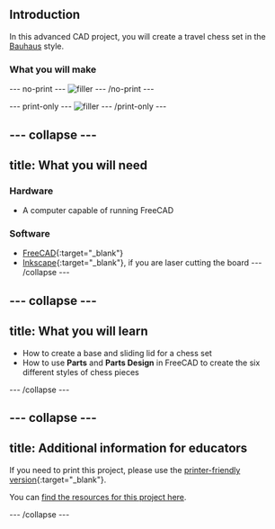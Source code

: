 ## Introduction

In this advanced CAD project, you will create a travel chess set in the [Bauhaus](https://en.wikipedia.org/wiki/Bauhaus) style.

### What you will make

--- no-print ---
![filler](https://cdn.thingiverse.com/renders/e9/dc/e5/d4/37/PIECES_preview_featured.jpg)
--- /no-print ---

--- print-only ---
![filler](https://cdn.thingiverse.com/renders/e9/dc/e5/d4/37/PIECES_preview_featured.jpg)
--- /print-only ---

--- collapse ---
---
title: What you will need
---
### Hardware

+ A computer capable of running FreeCAD

### Software

+ [FreeCAD](https://www.freecadweb.org/){:target="_blank"}
+ [Inkscape](https://inkscape.org/){:target="_blank"}, if you are laser cutting the board
--- /collapse ---

--- collapse ---
---
title: What you will learn
---

+ How to create a base and sliding lid for a chess set
+ How to use **Parts** and **Parts Design** in FreeCAD to create the six different styles of chess pieces

--- /collapse ---

--- collapse ---
---
title: Additional information for educators
---

If you need to print this project, please use the [printer-friendly version](https://projects.raspberrypi.org/en/projects/project-name/print){:target="_blank"}.

You can [find the resources for this project here](http://rpf.io/project-name-go).

--- /collapse ---
